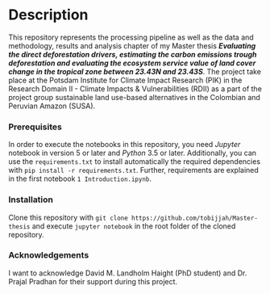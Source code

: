 # Description
This repository represents the processing pipeline as well as the data and methodology, results and analysis
chapter of my Master thesis ***Evaluating the direct deforestation drivers, estimating the carbon emissions
trough deforestation and evaluating the ecosystem service value of land cover change in the tropical zone
between 23.43N and 23.43S***. The project take place at the Potsdam Institute for Climate Impact Research
(PIK) in the Research Domain II - Climate Impacts & Vulnerabilities (RDII) as a part of the project group
sustainable land use-based alternatives in the Colombian and Peruvian Amazon (SUSA).
### Prerequisites
In order to execute the notebooks in this repository, you need 
*Jupyter* notebook in version 5 or later and *Python* 3.5 or later.
Additionally, you can use the `requirements.txt` to install automatically
the required dependencies with `pip install -r requirements.txt`.
Further, requirements are explained in the first notebook `1 Introduction.ipynb`.
### Installation
Clone this repository with `git clone https://github.com/tobijjah/Master-thesis` and execute `jupyter notebook`
in the root folder of the cloned repository. 
### Acknowledgements
I want to acknowledge David M. Landholm Haight (PhD student) and Dr. Prajal Pradhan for their support during
this project.
